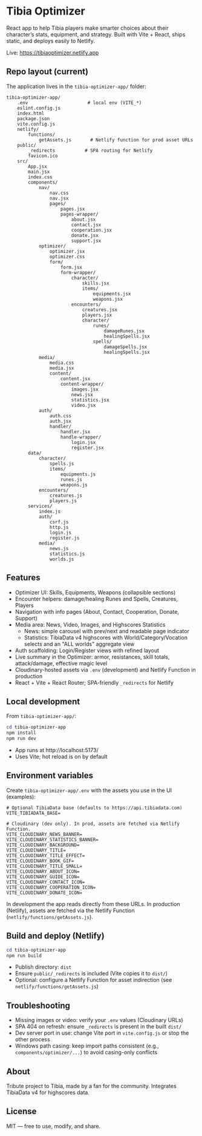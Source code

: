 # Tibia Optimizer

React app to help Tibia players make smarter choices about their character’s stats, equipment, and strategy. Built with Vite + React, ships static, and deploys easily to Netlify.

Live: https://tibiaoptimizer.netlify.app

## Repo layout (current)

The application lives in the `tibia-optimizer-app/` folder:

```
tibia-optimizer-app/
	.env                      # local env (VITE_*)
	eslint.config.js
	index.html
	package.json
	vite.config.js
	netlify/
		functions/
			getAssets.js       # Netlify function for prod asset URLs
	public/
		_redirects           # SPA routing for Netlify
		favicon.ico
	src/
		App.jsx
		main.jsx
		index.css
		components/
			nav/
				nav.css
				nav.jsx
				pages/
					pages.jsx
					pages-wrapper/
						about.jsx
						contact.jsx
						cooperation.jsx
						donate.jsx
						support.jsx
			optimizer/
				optimizer.jsx
				optimizer.css
				form/
					form.jsx
					form-wrapper/
						character/
							skills.jsx
							items/
								equipments.jsx
								weapons.jsx
						encounters/
							creatures.jsx
							players.jsx
							character/
								runes/
									damageRunes.jsx
									healingSpells.jsx
								spells/
									damageSpells.jsx
									healingSpells.jsx
			media/
				media.css
				media.jsx
				content/
					content.jsx
					content-wrapper/
						images.jsx
						news.jsx
						statistics.jsx
						video.jsx
			auth/
				auth.css
				auth.jsx
				handler/
					handler.jsx
					handle-wrapper/
						login.jsx
						register.jsx
		data/
			character/
				spells.js
				items/
					equipments.js
					runes.js
					weapons.js
			encounters/
				creatures.js
				players.js
		services/
			index.js
			auth/
				csrf.js
				http.js
				login.js
				register.js
			media/
				news.js
				statistics.js
				worlds.js
```

## Features

- Optimizer UI: Skills, Equipments, Weapons (collapsible sections)
- Encounter helpers: damage/healing Runes and Spells, Creatures, Players
- Navigation with info pages (About, Contact, Cooperation, Donate, Support)
- Media area: News, Video, Images, and Highscores Statistics
  - News: simple carousel with prev/next and readable page indicator
  - Statistics: TibiaData v4 highscores with World/Category/Vocation selects and an "ALL worlds" aggregate view
- Auth scaffolding: Login/Register views with refined layout
- Live summary in the Optimizer: armor, resistances, skill totals, attack/damage, effective magic level
- Cloudinary-hosted assets via `.env` (development) and Netlify Function in production
- React + Vite + React Router; SPA-friendly `_redirects` for Netlify

## Local development

From `tibia-optimizer-app/`:

```powershell
cd tibia-optimizer-app
npm install
npm run dev
```

- App runs at http://localhost:5173/
- Uses Vite; hot reload is on by default

## Environment variables

Create `tibia-optimizer-app/.env` with the assets you use in the UI (examples):

```
# Optional TibiaData base (defaults to https://api.tibiadata.com)
VITE_TIBIADATA_BASE=

# Cloudinary (dev only). In prod, assets are fetched via Netlify Function.
VITE_CLOUDINARY_NEWS_BANNER=
VITE_CLOUDINARY_STATISTICS_BANNER=
VITE_CLOUDINARY_BACKGROUND=
VITE_CLOUDINARY_TITLE=
VITE_CLOUDINARY_TITLE_EFFECT=
VITE_CLOUDINARY_BOOK_GIF=
VITE_CLOUDINARY_TITLE_SMALL=
VITE_CLOUDINARY_ABOUT_ICON=
VITE_CLOUDINARY_GUIDE_ICON=
VITE_CLOUDINARY_CONTACT_ICON=
VITE_CLOUDINARY_COOPERATION_ICON=
VITE_CLOUDINARY_DONATE_ICON=
```

In development the app reads directly from these URLs. In production (Netlify), assets are fetched via the Netlify Function (`netlify/functions/getAssets.js`).

## Build and deploy (Netlify)

```powershell
cd tibia-optimizer-app
npm run build
```

- Publish directory: `dist`
- Ensure `public/_redirects` is included (Vite copies it to `dist/`)
- Optional: configure a Netlify Function for asset indirection (see `netlify/functions/getAssets.js`)

## Troubleshooting

- Missing images or video: verify your `.env` values (Cloudinary URLs)
- SPA 404 on refresh: ensure `_redirects` is present in the built `dist/`
- Dev server port in use: change Vite port in `vite.config.js` or stop the other process
- Windows path casing: keep import paths consistent (e.g., `components/optimizer/...`) to avoid casing-only conflicts

## About

Tribute project to Tibia, made by a fan for the community. Integrates TibiaData v4 for highscores data.

## License

MIT — free to use, modify, and share.